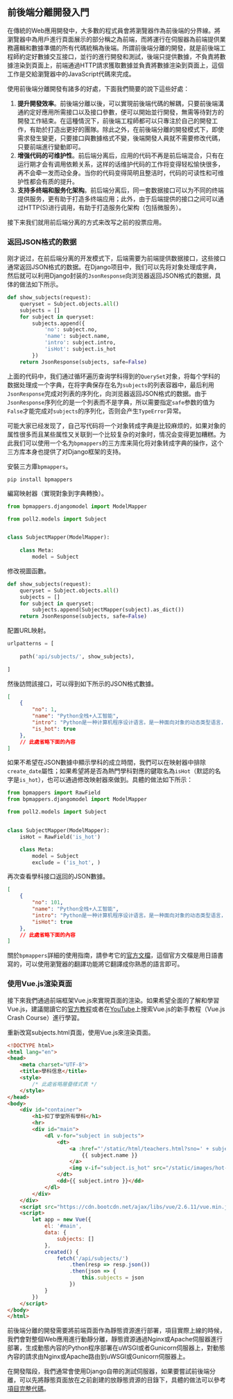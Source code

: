 ## 前後端分離開發入門

在傳統的Web應用開發中，大多數的程式員會將瀏覽器作為前後端的分界線。將瀏覽器中為用戶進行頁面展示的部分稱之為前端，而將運行在伺服器為前端提供業務邏輯和數據準備的所有代碼統稱為後端。所謂前後端分離的開發，就是前後端工程師約定好數據交互接口，並行的進行開發和測試，後端只提供數據，不負責將數據渲染到頁面上，前端通過HTTP請求獲取數據並負責將數據渲染到頁面上，這個工作是交給瀏覽器中的JavaScript代碼來完成。

使用前後端分離開發有諸多的好處，下面我們簡要的說下這些好處：

1. **提升開發效率**。前後端分離以後，可以實現前後端代碼的解耦，只要前後端溝通約定好應用所需接口以及接口參數，便可以開始並行開發，無需等待對方的開發工作結束。在這種情況下，前後端工程師都可以只專注於自己的開發工作，有助於打造出更好的團隊。除此之外，在前後端分離的開發模式下，即使需求發生變更，只要接口與數據格式不變，後端開發人員就不需要修改代碼，只要前端進行變動即可。
2. **增强代码的可维护性**。前后端分离后，应用的代码不再是前后端混合，只有在运行期才会有调用依赖关系，这样的话维护代码的工作将变得轻松愉快很多，再不会牵一发而动全身。当你的代码变得简明且整洁时，代码的可读性和可维护性都会有质的提升。
3. **支持多终端和服务化架构**。前后端分离后，同一套数据接口可以为不同的终端提供服务，更有助于打造多终端应用；此外，由于后端提供的接口之间可以通过HTTP(S)进行调用，有助于打造服务化架构（包括微服务）。

接下来我们就用前后端分离的方式来改写之前的投票应用。

### 返回JSON格式的数据

刚才说过，在前后端分离的开发模式下，后端需要为前端提供数据接口，这些接口通常返回JSON格式的数据。在Django项目中，我们可以先将对象处理成字典，然后就可以利用Django封装的`JsonResponse`向浏览器返回JSON格式的数据，具体的做法如下所示。

```Python
def show_subjects(request):
    queryset = Subject.objects.all()
    subjects = []
    for subject in queryset:
        subjects.append({
            'no': subject.no,
            'name': subject.name,
            'intro': subject.intro,
            'isHot': subject.is_hot
        })
    return JsonResponse(subjects, safe=False)
```

上面的代码中，我们通过循环遍历查询学科得到的`QuerySet`对象，将每个学科的数据处理成一个字典，在将字典保存在名为`subjects`的列表容器中，最后利用`JsonResponse`完成对列表的序列化，向浏览器返回JSON格式的数据。由于`JsonResponse`序列化的是一个列表而不是字典，所以需要指定`safe`参数的值为`False`才能完成对`subjects`的序列化，否则会产生`TypeError`异常。

可能大家已经发现了，自己写代码将一个对象转成字典是比较麻烦的，如果对象的属性很多而且某些属性又关联到一个比较复杂的对象时，情况会变得更加糟糕。为此我们可以使用一个名为`bpmappers`的三方库来简化将对象转成字典的操作，这个三方库本身也提供了对Django框架的支持。

安裝三方庫`bpmappers`。

```Shell
pip install bpmappers
```

編寫映射器（實現對象到字典轉換）。

```Python
from bpmappers.djangomodel import ModelMapper

from poll2.models import Subject


class SubjectMapper(ModelMapper):
   
    class Meta:
        model = Subject
```

修改視圖函數。

```Python
def show_subjects(request):
    queryset = Subject.objects.all()
    subjects = []
    for subject in queryset:
        subjects.append(SubjectMapper(subject).as_dict())
    return JsonResponse(subjects, safe=False)
```

配置URL映射。

```Python
urlpatterns = [
    
    path('api/subjects/', show_subjects),
    
]
```

然後訪問該接口，可以得到如下所示的JSON格式數據。

```JSON
[
    {
        "no": 1,
        "name": "Python全栈+人工智能",
        "intro": "Python是一种计算机程序设计语言。是一种面向对象的动态类型语言，最初被设计用于编写自动化脚本(shell)，随着版本的不断更新和语言新功能的添加，越来越多被用于独立的、大型项目的开发。",
        "is_hot": true
    },
    // 此處省略下面的內容
]
```

如果不希望在JSON數據中顯示學科的成立時間，我們可以在映射器中排除`create_date`屬性；如果希望將是否為熱門學科對應的鍵取名為`isHot`（默認的名字是`is_hot`），也可以通過修改映射器來做到。具體的做法如下所示：

```Python
from bpmappers import RawField
from bpmappers.djangomodel import ModelMapper

from poll2.models import Subject


class SubjectMapper(ModelMapper):
    isHot = RawField('is_hot')

    class Meta:
        model = Subject
        exclude = ('is_hot', )
```

再次查看學科接口返回的JSON數據。

```JSON
[
    {
        "no": 101,
        "name": "Python全栈+人工智能",
        "intro": "Python是一种计算机程序设计语言。是一种面向对象的动态类型语言，最初被设计用于编写自动化脚本(shell)，随着版本的不断更新和语言新功能的添加，越来越多被用于独立的、大型项目的开发。",
        "isHot": true
    },
    // 此處省略下面的內容
]
```

關於`bpmappers`詳細的使用指南，請參考它的[官方文檔](<https://bpmappers.readthedocs.io/en/stable/>)，這個官方文檔是用日語書寫的，可以使用瀏覽器的翻譯功能將它翻譯成你熟悉的語言即可。

### 使用Vue.js渲染頁面

接下來我們通過前端框架Vue.js來實現頁面的渲染。如果希望全面的了解和學習Vue.js，建議閱讀它的[官方教程](<https://cn.vuejs.org/v2/guide/>)或者在[YouTube](<https://www.youtube.com/>)上搜索Vue.js的新手教程（Vue.js Crash Course）進行學習。

重新改寫subjects.html頁面，使用Vue.js來渲染頁面。

```HTML
<!DOCTYPE html>
<html lang="en">
<head>
    <meta charset="UTF-8">
    <title>學科信息</title>
    <style>
		/* 此處省略層疊樣式表 */
    </style>
</head>
<body>
    <div id="container">
        <h1>扣丁學堂所有學科</h1>
        <hr>
        <div id="main">
            <dl v-for="subject in subjects">
                <dt>
                    <a :href="'/static/html/teachers.html?sno=' + subject.no">
                        {{ subject.name }}
                    </a>
                    <img v-if="subject.is_hot" src="/static/images/hot-icon-small.png">
                </dt>
                <dd>{{ subject.intro }}</dd>
            </dl>
        </div>
    </div>
    <script src="https://cdn.bootcdn.net/ajax/libs/vue/2.6.11/vue.min.js"></script>
    <script>
        let app = new Vue({
            el: '#main',
            data: {
                subjects: []
            },
            created() {
                fetch('/api/subjects/')
                    .then(resp => resp.json())
                    .then(json => {
                        this.subjects = json
                    })
            }
        })
    </script>
</body>
</html>
```

前後端分離的開發需要將前端頁面作為靜態資源進行部署，項目實際上線的時候，我們會對整個Web應用進行動靜分離，靜態資源通過Nginx或Apache伺服器進行部署，生成動態內容的Python程序部署在uWSGI或者Gunicorn伺服器上，對動態內容的請求由Nginx或Apache路由到uWSGI或Gunicorn伺服器上。

在開發階段，我們通常會使用Django自帶的測試伺服器，如果要嘗試前後端分離，可以先將靜態頁面放在之前創建的放靜態資源的目錄下，具體的做法可以參考[項目完整代碼](https://gitee.com/jackfrued/django19062)。
